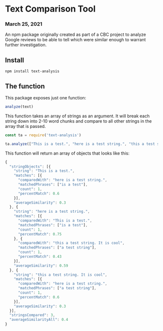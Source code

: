 # Text Comparison Tool
### March 25, 2021

An npm package originally created as part of a CBC project to analyze Google reviews to be able to tell which were similar enough to warrant further investigation.

## Install

`npm install text-analysis`

## The function

This package exposes just one function:
```javascript
analyze(text)
```

This function takes an array of strings as an argument. It will break each string down into 2-10 word chunks and compare to all other strings in the array that is passed.

```javascript
const ta = require('text-analysis')

ta.analyze(["This is a test.", "here is a test string.", "this a test string. It is cool"])
```

This function will return an array of objects that looks like this:

```javascript
{
  "stringObjects": [{
    "string": "This is a test.",
    "matches": [{
      "comparedWith": "here is a test string.",
      "matchedPhrases": ["is a test"],
      "count": 1,
      "percentMatch": 0.6
    }],
    "averageSimilarity": 0.3
  }, {
    "string": "here is a test string.",
    "matches": [{
      "comparedWith": "This is a test.",
      "matchedPhrases": ["is a test"],
      "count": 1,
      "percentMatch": 0.75
    }, {
      "comparedWith": "this a test string. It is cool",
      "matchedPhrases": ["a test string"],
      "count": 1,
      "percentMatch": 0.43
    }],
    "averageSimilarity": 0.59
  }, {
    "string": "this a test string. It is cool",
    "matches": [{
      "comparedWith": "here is a test string.",
      "matchedPhrases": ["a test string"],
      "count": 1,
      "percentMatch": 0.6
    }],
    "averageSimilarity": 0.3
  }],
  "stringsCompared": 3,
  "averageSimilarityAll": 0.4
}
```
